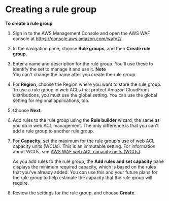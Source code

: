 # Creating a rule group<a name="waf-rule-group-creating"></a>

**To create a rule group**

1. Sign in to the AWS Management Console and open the AWS WAF console at [https://console\.aws\.amazon\.com/wafv2/](https://console.aws.amazon.com/wafv2/)\. 

1. In the navigation pane, choose **Rule groups**, and then **Create rule group**\. 

1. Enter a name and description for the rule group\. You'll use these to identify the set to manage it and use it\. 
**Note**  
You can't change the name after you create the rule group\.

1. For **Region**, choose the Region where you want to store the rule group\. To use a rule group in web ACLs that protect Amazon CloudFront distributions, you must use the global setting\. You can use the global setting for regional applications, too\.

1. Choose **Next**\.

1. Add rules to the rule group using the **Rule builder** wizard, the same as you do in web ACL management\. The only difference is that you can't add a rule group to another rule group\. 

1. For **Capacity**, set the maximum for the rule group's use of web ACL capacity units \(WCUs\)\. This is an immutable setting\. For information about WCUs, see [AWS WAF web ACL capacity units \(WCUs\)](aws-waf-capacity-units.md)\. 

   As you add rules to the rule group, the **Add rules and set capacity** pane displays the minimum required capacity, which is based on the rules that you've already added\. You can use this and your future plans for the rule group to help estimate the capacity that the rule group will require\. 

1. Review the settings for the rule group, and choose **Create**\.